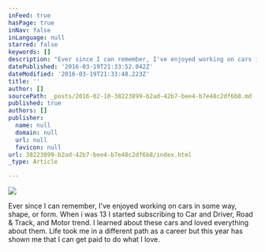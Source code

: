 ```yaml
---
inFeed: true
hasPage: true
inNav: false
inLanguage: null
starred: false
keywords: []
description: "Ever since I can remember, I've enjoyed working on cars in some way, shape or form. When i was 13 i started subscribing to Car and Driver, Road & Track, and Motor trend. I learned about these cars and loved everything about them. Life took me in a different path as a career but this year has shown me that I can get paid to do what I love."
datePublished: '2016-03-19T21:33:52.042Z'
dateModified: '2016-03-19T21:33:48.223Z'
title: ''
author: []
sourcePath: _posts/2016-02-10-38223899-b2ad-42b7-bee4-b7e48c2df6b8.md
published: true
authors: []
publisher:
  name: null
  domain: null
  url: null
  favicon: null
url: 38223899-b2ad-42b7-bee4-b7e48c2df6b8/index.html
_type: Article

---
```

![](https://the-grid-user-content.s3-us-west-2.amazonaws.com/ba57ea52-69c2-4ab1-a470-2ef119065bc9.jpg)

Ever since I can remember, I've enjoyed working on cars in some way, shape, or form. When i was 13 I started subscribing to Car and Driver, Road & Track, and Motor trend. I learned about these cars and loved everything about them. Life took me in a different path as a career but this year has shown me that I can get paid to do what I love.